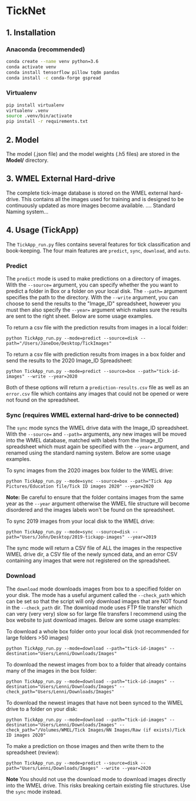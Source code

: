 # TickNet

## 1. Installation

### Anaconda (recommended)
```bash
conda create --name venv python=3.6
conda activate venv
conda install tensorflow pillow tqdm pandas
conda install -c conda-forge gspread
```

### Virtualenv
```bash
pip install virtualenv
virtualenv .venv
source .venv/bin/activate
pip install -r requirements.txt
```

## 2. Model
The model (.json file) and the model weights (.h5 files) are stored in the **Model/** directory.

## 3. WMEL External Hard-drive
The complete tick-image database is stored on the WMEL external hard-drive. This contains all the images used for training and is designed to be continuously updated as more images become available. .... Standard Naming system...

## 4. Usage (TickApp)
The `TickApp_run.py` files contains several features for tick classification and book-keeping. The four main features are `predict`, `sync`, `download`, and `auto`. 
### Predict
The `predict` mode is used to make predictions on a directory of images. With the `--source=` argument, you can specify whether the you want to predict a folder in Box or a folder on your local disk. The `--path=` argument specifies the path to the directory. With the `--write` argument, you can choose to send the results to the "Image_ID" spreadsheet, however you must then also specify the `--year=` argument which makes sure the results are sent to the right sheet. Below are some usage examples. 

To return a csv file with the prediction results from images in a local folder:
```
python TickApp_run.py --mode=predict --source=disk --path="/Users/JaneDoe/Desktop/TickImages"
```
To return a csv file with prediction results from images in a box folder and send the results to the 2020 Image_ID Spreadsheet:
```
python TickApp_run.py --mode=predict --source=box --path="tick-id-images" --write --year=2020
```
Both of these options will return a `prediction-results.csv` file as well as an `error.csv` file which contains any images that could not be opened or were not found on the spreadsheet. 

### Sync (requires WMEL external hard-drive to be connected)
The `sync` mode syncs the WMEL drive data with the Image_ID spreadsheet. With the `--source=` and `--path=` arguments, any new images will be moved into the WMEL database, matched with labels from the Image_ID spreadsheet which must again be specified with the `--year=` argument, and renamed using the standard naming system. Below are some usage examples.

To sync images from the 2020 images box folder to the WMEL drive:
```
python TickApp_run.py --mode=sync --source=box --path="Tick App Pictures/Education file/Tick ID images 2020" --year=2020
```
**Note:** Be careful to ensure that the folder contains images from the same year as the `--year` argument otherwise the WMEL file structure will become disordered and the images labels won't be found on the spreadsheet.

To sync 2019 images from your local disk to the WMEL drive:
```
python TickApp_run.py --mode=sync --source=disk --path="Users/John/Desktop/2019-tickapp-images" --year=2019
```
The sync mode will return a CSV file of ALL the images in the respective WMEL drive dir, a CSV file of the newly synced data, and an error CSV containing any images that were not registered on the spreadsheet. 

### Download
The `download` mode downloads images from box to a specified folder on your disk. The mode has a useful argument called the `--check_path` which can be set so that the script will only download images that are NOT found in the `--check_path` dir. The download mode uses FTP file transfer which can very (very very) slow so for large file transfers I recommend using the box website to just download images. Below are some usage examples:

To download a whole box folder onto your local disk (not recommended for large folders >50 images)
```
python TickApp_run.py --mode=download --path="tick-id-images" --destination="Users/Lenni/Downloads/Images"
```
To download the newest images from box to a folder that already contains many of the images in the box folder:
```
python TickApp_run.py --mode=download --path="tick-id-images" --destination="Users/Lenni/Downloads/Images" --check_path="Users/Lenni/Downloads/Images"
```
To download the newest images that have not been synced to the WMEL drive to a folder on your disk:
```
python TickApp_run.py --mode=download --path="tick-id-images" --destination="Users/Lenni/Downloads/Images" --check_path="/Volumes/WMEL/Tick Images/NN Images/Raw (if exists)/Tick ID images 2020"
```
To make a prediction on those images and then write them to the spreadsheet (review):
```
python TickApp_run.py --mode=predict --source=disk --path="Users/Lenni/Downloads/Images" --write --year=2020
```
**Note** You should not use the download mode to download images directly into the WMEL drive. This risks breaking certain existing file structures. Use the `sync` mode instead. 

